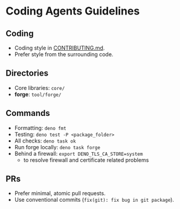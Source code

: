 # Coding Agents Guidelines

## Coding

- Coding style in [CONTRIBUTING.md](./CONTRIBUTING.md).
- Prefer style from the surrounding code.

## Directories

- Core libraries: `core/`
- **forge**: `tool/forge/`

## Commands

- Formatting: `deno fmt`
- Testing: `deno test -P <package_folder>`
- All checks: `deno task ok`
- Run forge locally: `deno task forge`
- Behind a firewall: `export DENO_TLS_CA_STORE=system`
  - to resolve firewall and certificate related problems

## PRs

- Prefer minimal, atomic pull requests.
- Use conventional commits (`fix(git): fix bug in git package`).
